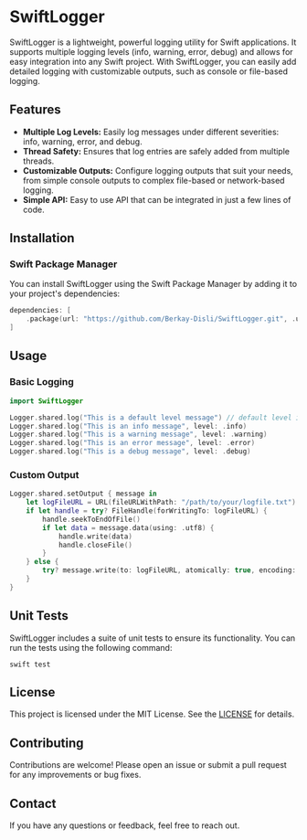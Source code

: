 # SwiftLogger

SwiftLogger is a lightweight, powerful logging utility for Swift applications. It supports multiple logging levels (info, warning, error, debug) and allows for easy integration into any Swift project. With SwiftLogger, you can easily add detailed logging with customizable outputs, such as console or file-based logging.

## Features

- **Multiple Log Levels:** Easily log messages under different severities: info, warning, error, and debug.
- **Thread Safety:** Ensures that log entries are safely added from multiple threads.
- **Customizable Outputs:** Configure logging outputs that suit your needs, from simple console outputs to complex file-based or network-based logging.
- **Simple API:** Easy to use API that can be integrated in just a few lines of code.

## Installation

### Swift Package Manager

You can install SwiftLogger using the Swift Package Manager by adding it to your project's dependencies:

```swift
dependencies: [
    .package(url: "https://github.com/Berkay-Disli/SwiftLogger.git", .upToNextMajor(from: "1.0.0"))
]
```

## Usage
### Basic Logging
```swift
import SwiftLogger

Logger.shared.log("This is a default level message") // default level is info
Logger.shared.log("This is an info message", level: .info)
Logger.shared.log("This is a warning message", level: .warning)
Logger.shared.log("This is an error message", level: .error)
Logger.shared.log("This is a debug message", level: .debug)
```

### Custom Output
```swift
Logger.shared.setOutput { message in
    let logFileURL = URL(fileURLWithPath: "/path/to/your/logfile.txt")
    if let handle = try? FileHandle(forWritingTo: logFileURL) {
        handle.seekToEndOfFile()
        if let data = message.data(using: .utf8) {
            handle.write(data)
            handle.closeFile()
        }
    } else {
        try? message.write(to: logFileURL, atomically: true, encoding: .utf8)
    }
}
```

## Unit Tests
SwiftLogger includes a suite of unit tests to ensure its functionality.
You can run the tests using the following command:
```
swift test
```

## License
This project is licensed under the MIT License. See the [LICENSE](https://github.com/Berkay-Disli/SwiftLogger/blob/main/LICENSE) for details.

## Contributing
Contributions are welcome! Please open an issue or submit a pull request for any improvements or bug fixes.

## Contact
If you have any questions or feedback, feel free to reach out.
